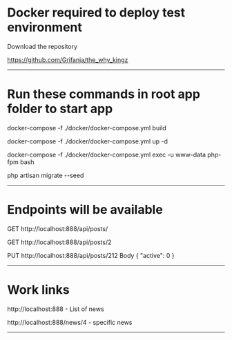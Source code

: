 # Docker required to deploy test environment

Download the repository

https://github.com/Grifanja/the_why_kingz

---
# Run these commands in root app folder to start app

docker-compose -f ./docker/docker-compose.yml build

docker-compose -f ./docker/docker-compose.yml up -d

docker-compose -f ./docker/docker-compose.yml exec -u www-data php-fpm bash

php artisan migrate --seed

---



# Endpoints will be available

GET http://localhost:888/api/posts/

GET http://localhost:888/api/posts/2

PUT http://localhost:888/api/posts/212 
Body { "active": 0 }


---

# Work links

http://localhost:888 - List of news

http://localhost:888/news/4 - specific news

---

